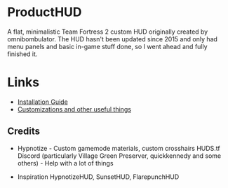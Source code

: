 # ProductHUD

A flat, minimalistic Team Fortress 2 custom HUD originally created by omnibombulator. The HUD hasn't been updated since 2015 and only had menu panels and basic in-game stuff done, so I went ahead and fully finished it.

# Links

* [Installation Guide](https://github.com/Kruphixx/producthud/wiki/How-to-install-the-HUD)
* [Customizations and other useful things](https://github.com/Kruphixx/producthud/wiki)

## Credits
* Hypnotize - Custom gamemode materials, custom crosshairs
HUDS.tf Discord (particularly Village Green Preserver, quickkennedy and some others) - Help with a lot of things

* Inspiration
HypnotizeHUD, SunsetHUD, FlarepunchHUD